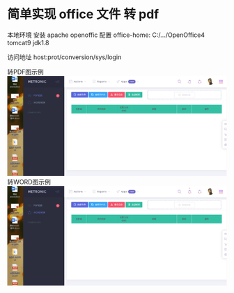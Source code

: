 # 简单实现 office 文件 转 pdf
本地环境 安装 apache openoffic 配置
office-home: C:/.../OpenOffice4
tomcat9
jdk1.8  

访问地址  host:prot/conversion/sys/login

转PDF图示例
![--图1--](https://github.com/523171376/FileConversionSystem/blob/master/src/main/resources/static/images/gif/screen1.gif)
转WORD图示例
![--图2--](https://github.com/523171376/FileConversionSystem/blob/master/src/main/resources/static/images/gif/screen2.gif)
